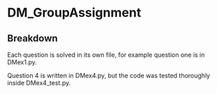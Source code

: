 # DM_GroupAssignment

## Breakdown

<p>Each question is solved in its own file, for example question one is in DMex1.py.</p> 
<p>Question 4 is written in DMex4.py, but the code was tested thoroughly inside DMex4_test.py.</p> 
